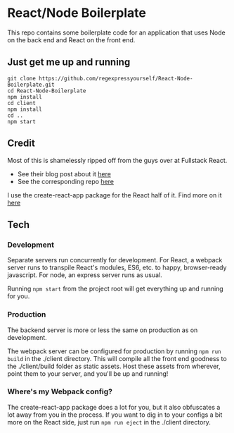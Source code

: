 # React/Node Boilerplate

This repo contains some boilerplate code for an application that uses Node on the back end and React on the front end. 

## Just get me up and running

```
git clone https://github.com/regexpressyourself/React-Node-Boilerplate.git
cd React-Node-Boilerplate
npm install
cd client
npm install
cd ..
npm start
```

## Credit

Most of this is shamelessly ripped off from the guys over at Fullstack React. 

- See their blog post about it [here](https://www.fullstackreact.com/articles/using-create-react-app-with-a-server/)
- See the corresponding repo [here](https://github.com/fullstackreact/food-lookup-demo)

I use the create-react-app package for the React half of it. Find more on it [here](https://github.com/facebookincubator/create-react-app)

## Tech 

### Development

Separate servers run concurrently for development. For React, a webpack server runs to transpile React's modules, ES6, etc. to happy, browser-ready javascript. For node, an express server runs as usual. 

Running `npm start` from the project root will get everything up and running for you.

### Production

The backend server is more or less the same on production as on development. 

The webpack server can be configured for production by running `npm run build` in the ./client directory. This will compile all the front end goodness to the ./client/build folder as static assets. Host these assets from wherever, point them to your server, and you'll be up and running!

### Where's my Webpack config?

The create-react-app package does a lot for you, but it also obfuscates a lot away from you in the process. If you want to dig in to your configs a bit more on the React side, just run `npm run eject` in the ./client directory.

